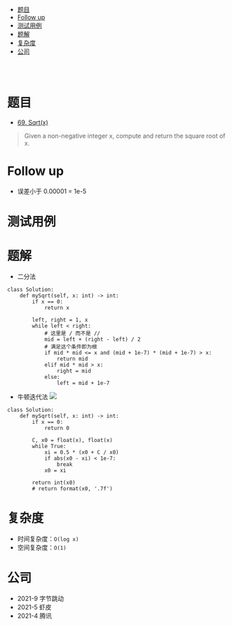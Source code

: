 - [题目](#题目)
- [Follow up](#follow-up)
- [测试用例](#测试用例)
- [题解](#题解)
- [复杂度](#复杂度)
- [公司](#公司)

</br></br>

# 题目
- [69. Sqrt(x)](https://leetcode.com/problems/sqrtx/)
> Given a non-negative integer x, compute and return the square root of x.

# Follow up
- 误差小于 0.00001 = 1e-5

# 测试用例

# 题解
- 二分法
```
class Solution:
    def mySqrt(self, x: int) -> int:
        if x == 0:
            return x
        
        left, right = 1, x
        while left < right:
            # 这里是 / 而不是 //
            mid = left + (right - left) / 2
            # 满足这个条件即为根
            if mid * mid <= x and (mid + 1e-7) * (mid + 1e-7) > x:
                return mid
            elif mid * mid > x:
                right = mid
            else:
                left = mid + 1e-7
```

- 牛顿迭代法
![](https://assets.leetcode-cn.com/solution-static/69/69_fig1.png)
```
class Solution:
    def mySqrt(self, x: int) -> int:
        if x == 0:
            return 0
        
        C, x0 = float(x), float(x)
        while True:
            xi = 0.5 * (x0 + C / x0)
            if abs(x0 - xi) < 1e-7:
                break
            x0 = xi
        
        return int(x0)
        # return format(x0, '.7f')
```

# 复杂度
- 时间复杂度：`O(log x)`
- 空间复杂度：`O(1)`

# 公司
- 2021-9 字节跳动
- 2021-5 虾皮
- 2021-4 腾讯